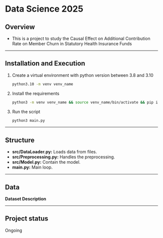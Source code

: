 # Data Science 2025



## Overview
- This is a project to study the Causal Effect on Additional Contribution Rate on Member Churn in Statutory Health
Insurance Funds

---

## Installation and Execution
1. Create a virtual environment with python version between 3.8 and 3.10
   ```bash
   python3.10 -m venv venv_name
   ```
2. Install the requirements 
    ```bash 
    python3 -m venv venv_name && source venv_name/bin/activate && pip install -r requirements.txt
    ```
3. Run the script
   ```bash
   python3 main.py
   ```

---

## Structure
- **src/DataLoader.py:**  Loads data from files.
- **src/Preprocessing.py:** Handles the preprocessing.
- **src/Model.py:** Contain the model.
- **main.py:** Main loop.

---

## Data
**Dataset Description**

---

## Project status
Ongoing 
